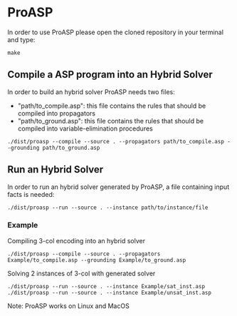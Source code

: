 # ProASP
In order to use ProASP please open the cloned repository in your terminal and type:
```
make
```
## Compile a ASP program into an Hybrid Solver
In order to build an hybrid solver ProASP needs two files:
* "path/to_compile.asp": this file contains the rules that should be compiled into propagators
* "path/to_ground.asp": this file contains the rules that should be compiled into variable-elimination procedures

```
./dist/proasp --compile --source . --propagators path/to_compile.asp --grounding path/to_ground.asp
```

## Run an Hybrid Solver
In order to run an hybrid solver generated by ProASP, a file containing input facts is needed:
```
./dist/proasp --run --source . --instance path/to/instance/file
```

### Example

Compiling 3-col encoding into an hybrid solver
```
./dist/proasp --compile --source . --propagators Example/to_compile.asp --grounding Example/to_ground.asp
```
Solving 2 instances of 3-col with generated solver
```
./dist/proasp --run --source . --instance Example/sat_inst.asp
./dist/proasp --run --source . --instance Example/unsat_inst.asp
```

Note: ProASP works on Linux and MacOS
